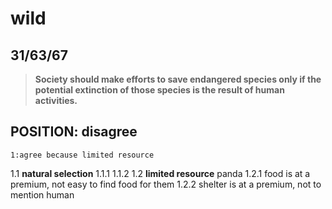 wild
======================
31/63/67
------------------------
>**Society should make efforts to save endangered species only if the potential extinction of those species is the result of human activities.**

## POSITION: disagree
    1:agree because limited resource
1.1 **natural selection** 
1.1.1 
1.1.2 
1.2 **limited resource** panda
1.2.1 food is at a premium, not easy to find food for them
1.2.2 shelter is at a premium, not to mention human
<!--stackedit_data:
eyJoaXN0b3J5IjpbLTcwNjg1Mzk4OSwxODc5OTg5MjY5XX0=
-->